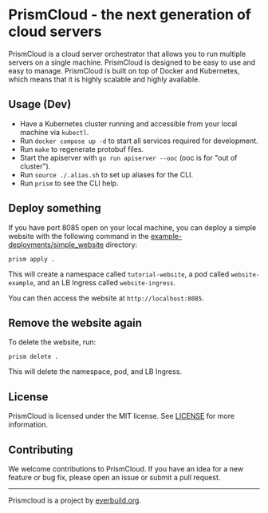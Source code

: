 # PrismCloud - the next generation of cloud servers

PrismCloud is a cloud server orchestrator that allows you to run multiple servers on a single machine. PrismCloud is
designed to be easy to use and easy to manage. PrismCloud is built on top of Docker and Kubernetes, which means that it
is highly scalable and highly available.


## Usage (Dev)

- Have a Kubernetes cluster running and accessible from your local machine via `kubectl`.
- Run `docker compose up -d` to start all services required for development.
- Run `make` to regenerate protobuf files.
- Start the apiserver with `go run apiserver --ooc` (ooc is for "out of cluster").
- Run `source ./.alias.sh` to set up aliases for the CLI.
- Run `prism` to see the CLI help.


## Deploy something

If you have port 8085 open on your local machine, you can deploy a simple website with the following command in the [example-deployments/simple_website](example-deployments/simple_website) directory:

```
prism apply .
```

This will create a namespace called `tutorial-website`, a pod called `website-example`, and an LB Ingress called `website-ingress`.

You can then access the website at `http://localhost:8085`.


## Remove the website again

To delete the website, run:

```
prism delete .
```

This will delete the namespace, pod, and LB Ingress.

## License

PrismCloud is licensed under the MIT license. See [LICENSE](LICENSE) for more information.

## Contributing

We welcome contributions to PrismCloud. If you have an idea for a new feature or bug fix, please open an issue or submit a pull request.

---
Prismcloud is a project by [everbuild.org](https://everbuild.org).
